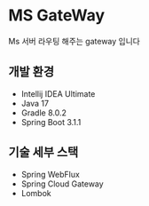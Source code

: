 # MS GateWay

Ms 서버 라우팅 해주는 gateway 입니다
 
## 개발 환경

* Intellij IDEA Ultimate
* Java 17
* Gradle 8.0.2
* Spring Boot 3.1.1

## 기술 세부 스택

* Spring WebFlux
* Spring Cloud Gateway
* Lombok
